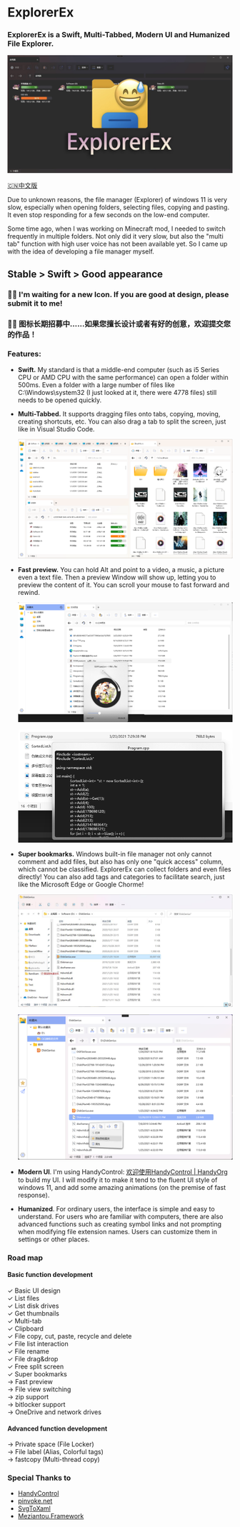 # ExplorerEx

### ExplorerEx is a Swift, Multi-Tabbed, Modern UI and Humanized File Explorer.

![Preview](https://github.com/DearVa/ExplorerEx/blob/master/Images/preview.png)

[🇨🇳中文版](https://github.com/DearVa/ExplorerEx/blob/master/Readme_zh_CN.md)

Due to unknown reasons, the file manager (Explorer) of windows 11 is very slow, especially when opening folders, selecting files, copying and pasting. It even stop responding for a few seconds on the low-end computer.

Some time ago, when I was working on Minecraft mod, I needed to switch frequently in multiple folders. Not only did it very slow, but also the "multi tab" function with high user voice has not been available yet. So I came up with the idea of developing a file manager myself.

## Stable > Swift > Good appearance

### 👋👋 I'm waiting for a new Icon. If you are good at design, please submit it to me!
### 👋👋 图标长期招募中……如果您擅长设计或者有好的创意，欢迎提交您的作品！


### Features:

* **Swift.** My standard is that a middle-end computer (such as i5 Series CPU or AMD CPU with the same performance) can open a folder within 500ms. Even a folder with a large number of files like C:\Windows\system32 (I just looked at it, there were 4778 files) still needs to be opened quickly.

* **Multi-Tabbed.** It supports dragging files onto tabs, copying, moving, creating shortcuts, etc. You can also drag a tab to split the screen, just like in Visual Studio Code.

  ![SplitScreen](https://github.com/DearVa/ExplorerEx/blob/master/Images/SplitScreen.png)

* **Fast preview.** You can hold Alt and point to a video, a music, a picture even a text file. Then a preview Window will show up, letting you to preview the content of it. You can scroll your mouse to fast forward and rewind.

  ![FastPreview0](https://github.com/DearVa/ExplorerEx/blob/master/Images/FastPreview0.png)

  ![FastPreview1](https://github.com/DearVa/ExplorerEx/blob/master/Images/FastPreview1.png)

* **Super bookmarks.** Windows built-in file manager not only cannot comment and add files, but also has only one "quick access" column, which cannot be classified. ExplorerEx can collect folders and even files directly! You can also add tags and categories to facilitate search, just like the Microsoft Edge or Google Chorme!

  ![Explorer can't](https://github.com/DearVa/ExplorerEx/blob/master/Images/ExplorerCantAddFile.jpg)

  ![ExplorerEx Can](https://github.com/DearVa/ExplorerEx/blob/master/Images/SuperBookmarks.png)

* **Modern UI**. I'm using HandyControl: [欢迎使用HandyControl | HandyOrg](https://handyorg.github.io/handycontrol/) to build my UI. I will modify it to make it tend to the fluent UI style of windows 11, and add some amazing animations (on the premise of fast response).

* **Humanized**. For ordinary users, the interface is simple and easy to understand. For users who are familiar with computers, there are also advanced functions such as creating symbol links and not prompting when modifying file extension names. Users can customize them in settings or other places.

  

### Road map
#### Basic function development

✓ Basic UI design  
✓ List files  
✓ List disk drives  
✓ Get thumbnails  
✓ Multi-tab  
✓ Clipboard  
✓ File copy, cut, paste, recycle and delete  
✓ File list interaction  
✓ File rename  
✓ File drag&drop  
✓ Free split screen  
✓ Super bookmarks  
→ Fast preview  
→ File view switching  
→ zip support  
→ bitlocker support  
→ OneDrive and network drives  

#### Advanced function development
→ Private space (File Locker)  
→ File label (Alias, Colorful tags)  
→ fastcopy (Multi-thread copy)   


### Special Thanks to
* [HandyControl](https://github.com/HandyOrg/HandyControl)
* [pinvoke.net](https://www.pinvoke.net/)
* [SvgToXaml](https://github.com/BerndK/SvgToXaml)
* [Meziantou.Framework](https://github.com/meziantou/Meziantou.Framework)
